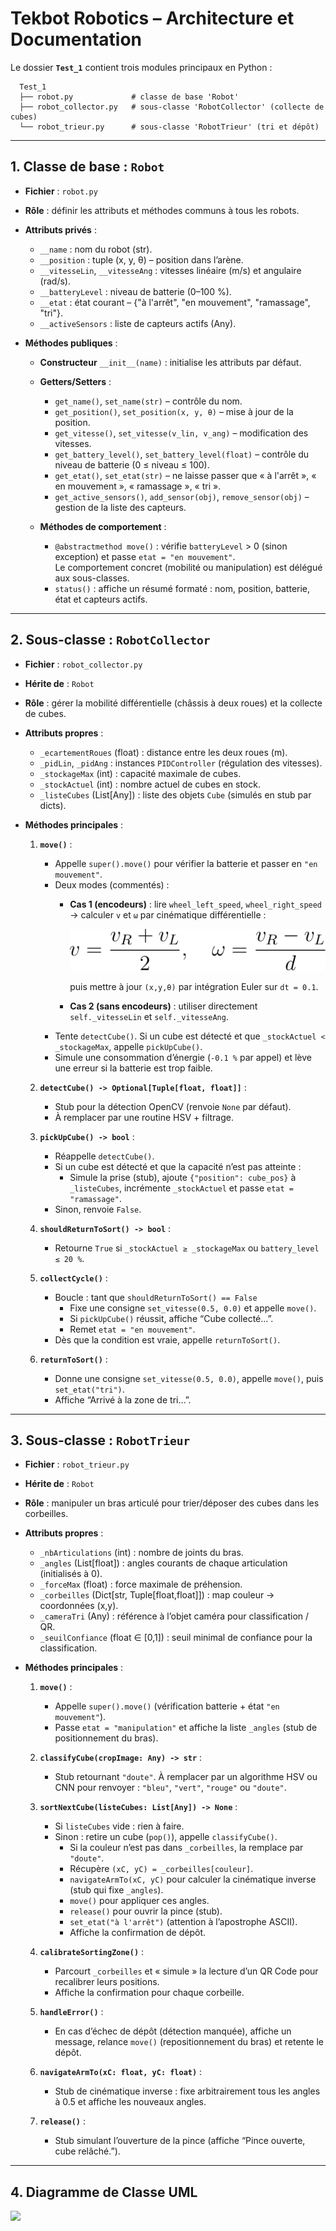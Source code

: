 # Tekbot Robotics – Architecture et Documentation

Le dossier **`Test_1`** contient trois modules principaux en Python :

      Test_1
      ├── robot.py             # classe de base 'Robot'
      ├── robot_collector.py   # sous-classe 'RobotCollector' (collecte de cubes)
      └── robot_trieur.py      # sous-classe 'RobotTrieur' (tri et dépôt)

---

## 1. Classe de base : `Robot`

- **Fichier** : `robot.py`  
- **Rôle** : définir les attributs et méthodes communs à tous les robots.  
- **Attributs privés** :
  - `__name` : nom du robot (str).  
  - `__position` : tuple (x, y, θ) – position dans l’arène.  
  - `__vitesseLin`, `__vitesseAng` : vitesses linéaire (m/s) et angulaire (rad/s).  
  - `__batteryLevel` : niveau de batterie (0–100 %).  
  - `__etat` : état courant – {"à l'arrêt", "en mouvement", "ramassage", "tri"}.  
  - `__activeSensors` : liste de capteurs actifs (Any).

- **Méthodes publiques** :
  - **Constructeur** `__init__(name)` : initialise les attributs par défaut.  
  - **Getters/Setters** :
    - `get_name()`, `set_name(str)` – contrôle du nom.  
    - `get_position()`, `set_position(x, y, θ)` – mise à jour de la position.  
    - `get_vitesse()`, `set_vitesse(v_lin, v_ang)` – modification des vitesses.  
    - `get_battery_level()`, `set_battery_level(float)` – contrôle du niveau de batterie (0 ≤ niveau ≤ 100).  
    - `get_etat()`, `set_etat(str)` – ne laisse passer que « à l'arrêt », « en mouvement », « ramassage », « tri ».  
    - `get_active_sensors()`, `add_sensor(obj)`, `remove_sensor(obj)` – gestion de la liste des capteurs.

  - **Méthodes de comportement** :
    - `@abstractmethod move()` : vérifie `batteryLevel` > 0 (sinon exception) et passe `etat = "en mouvement"`.  
      Le comportement concret (mobilité ou manipulation) est délégué aux sous-classes.
    - `status()` : affiche un résumé formaté : nom, position, batterie, état et capteurs actifs.

---

## 2. Sous-classe : `RobotCollector`

- **Fichier** : `robot_collector.py`  
- **Hérite de** : `Robot`  
- **Rôle** : gérer la mobilité différentielle (châssis à deux roues) et la collecte de cubes.

- **Attributs propres** :
  - `_ecartementRoues` (float) : distance entre les deux roues (m).  
  - `_pidLin`, `_pidAng` : instances `PIDController` (régulation des vitesses).  
  - `_stockageMax` (int) : capacité maximale de cubes.  
  - `_stockActuel` (int) : nombre actuel de cubes en stock.  
  - `_listeCubes` (List[Any]) : liste des objets `Cube` (simulés en stub par dicts).

- **Méthodes principales** :
  1. **`move()`** :
     - Appelle `super().move()` pour vérifier la batterie et passer en `"en mouvement"`.  
     - Deux modes (commentés) :
       - **Cas 1 (encodeurs)** : lire `wheel_left_speed`, `wheel_right_speed` → calculer `v` et `ω` par cinématique différentielle :
         
         ![Formule](https://github.com/Eudoo/TekBot_Robotics/blob/main/images/code1.svg)

         puis mettre à jour `(x,y,θ)` par intégration Euler sur `dt = 0.1`.  
       - **Cas 2 (sans encodeurs)** : utiliser directement `self._vitesseLin` et `self._vitesseAng`.
     - Tente `detectCube()`. Si un cube est détecté et que `_stockActuel < _stockageMax`, appelle `pickUpCube()`.
     - Simule une consommation d’énergie (`-0.1 %` par appel) et lève une erreur si la batterie est trop faible.

  2. **`detectCube() -> Optional[Tuple[float, float]]`** : 
     - Stub pour la détection OpenCV (renvoie `None` par défaut).  
     - À remplacer par une routine HSV + filtrage.

  3. **`pickUpCube() -> bool`** :
     - Réappelle `detectCube()`.  
     - Si un cube est détecté et que la capacité n’est pas atteinte :
       - Simule la prise (stub), ajoute `{"position": cube_pos}` à `_listeCubes`, incrémente `_stockActuel` et passe `etat = "ramassage"`.  
     - Sinon, renvoie `False`.

  4. **`shouldReturnToSort() -> bool`** :
     - Retourne `True` si `_stockActuel ≥ _stockageMax` ou `battery_level ≤ 20 %`.

  5. **`collectCycle()`** :
     - Boucle : tant que `shouldReturnToSort() == False`
       - Fixe une consigne `set_vitesse(0.5, 0.0)` et appelle `move()`.  
       - Si `pickUpCube()` réussit, affiche “Cube collecté…”.  
       - Remet `etat = "en mouvement"`.  
     - Dès que la condition est vraie, appelle `returnToSort()`.

  6. **`returnToSort()`** :
     - Donne une consigne `set_vitesse(0.5, 0.0)`, appelle `move()`, puis `set_etat("tri")`.  
     - Affiche “Arrivé à la zone de tri…”.

---

## 3. Sous-classe : `RobotTrieur`

- **Fichier** : `robot_trieur.py`  
- **Hérite de** : `Robot`  
- **Rôle** : manipuler un bras articulé pour trier/déposer des cubes dans les corbeilles.

- **Attributs propres** :
  - `_nbArticulations` (int) : nombre de joints du bras.  
  - `_angles` (List[float]) : angles courants de chaque articulation (initialisés à 0).  
  - `_forceMax` (float) : force maximale de préhension.  
  - `_corbeilles` (Dict[str, Tuple[float,float]]) : map couleur → coordonnées (x,y).  
  - `_cameraTri` (Any) : référence à l’objet caméra pour classification / QR.  
  - `_seuilConfiance` (float ∈ [0,1]) : seuil minimal de confiance pour la classification.

- **Méthodes principales** :
  1. **`move()`** :
     - Appelle `super().move()` (vérification batterie + état `"en mouvement"`).  
     - Passe `etat = "manipulation"` et affiche la liste `_angles` (stub de positionnement du bras).

  2. **`classifyCube(cropImage: Any) -> str`** :
     - Stub retournant `"doute"`. À remplacer par un algorithme HSV ou CNN pour renvoyer : `"bleu"`, `"vert"`, `"rouge"` ou `"doute"`.

  3. **`sortNextCube(listeCubes: List[Any]) -> None`** :
     - Si `listeCubes` vide : rien à faire.  
     - Sinon : retire un cube (`pop()`), appelle `classifyCube()`.  
       - Si la couleur n’est pas dans `_corbeilles`, la remplace par `"doute"`.  
       - Récupère `(xC, yC) = _corbeilles[couleur]`.  
       - `navigateArmTo(xC, yC)` pour calculer la cinématique inverse (stub qui fixe `_angles`).  
       - `move()` pour appliquer ces angles.  
       - `release()` pour ouvrir la pince (stub).  
       - `set_etat("à l'arrêt")` (attention à l’apostrophe ASCII).  
       - Affiche la confirmation de dépôt.

  4. **`calibrateSortingZone()`** :
     - Parcourt `_corbeilles` et « simule » la lecture d’un QR Code pour recalibrer leurs positions.  
     - Affiche la confirmation pour chaque corbeille.

  5. **`handleError()`** :
     - En cas d’échec de dépôt (détection manquée), affiche un message, relance `move()` (repositionnement du bras) et retente le dépôt.

  6. **`navigateArmTo(xC: float, yC: float)`** :
     - Stub de cinématique inverse : fixe arbitrairement tous les angles à 0.5 et affiche les nouveaux angles.

  7. **`release()`** :
     - Stub simulant l’ouverture de la pince (affiche “Pince ouverte, cube relâché.”).

---

## 4. Diagramme de Classe UML 

[![](https://mermaid.ink/img/pako:eNqNVk1v2zgQ_SsC9-JilcJ2vLEjBAUMp4cC2e4izV4aFwIljR2iFCmQVNZuNv99h5Qt64Ny4oslzZvhzOO8IV9IKjMgEUk51fqW0a2i-VoE-HNfgnuZSBO8VJ_s7yKIY0FziAJtVPtzITUzTIooeCgLDo8bLqkJg-bfj7bHMzOgNdwx9HF2r3kptl5zQo0Btb-DZ-BeABhqPHnS1LBn-AZCS6WjgDNtHpdi38jt96ruUV3oh6ZtC8ZRMPoQdKJXtiMPzv4eKiq3Q7UDXj34ofqY2_KdU4eBCmY5GEq0IiLWFRMOdSSjCdXHek90IPKrFNBF1ZXvomOt-_rJPGEuh7ehAEcOeo0RBr1mGIrRJkZghbR8w8WRVHeLD0Wz7MDTqPqLAmTJh1SQy5rUt8AWOjoagpsbmuD6uC2fPrVSxMxKPWoHeF2LnlBXknNIjVRNxf4WxJBSZSAHYe5lCbrXKggpWObY_vvL7UoKo2wk1UU48ocR2sj0J93CnxT3nwnTNy5TU1qxdo227WBVJja3u0E91uWdOjEM_LWFQTeZnoRPjrGynn4NaR8yO9NPNvRx7TinOxe2VW8DYyVYHuTrwTha4tTy4iBealo91DRkYJAty6oz_1VYaVL-6BkurYAFS3_-U9R-iZS8xciTLHl2D6ZU4kF-k8p4YWm1Wat9yv3pqW6E8739oBiU3cYWyVIZlpac2tp0v7Go2PK6qbqDFO0bqdKqRfqSSKVKgHHnf8tS8-j67Tx71g17U1FM16m-rQEoGUfxbBgVKXi6rVFps8d9ZYbB-_NDNfhW7p9qSUybCw31ZcXqqSX7J5Q-oQT869uGIe24HamF49XjCbJ5Q4gnily09-5itUzDOadFwezwOx9hMA3XErFRzKXhOV8bCHwcPC_c4LBbickd9nKYpi7QvZ8hbHCQOBWyzd6NhFTJ4kuOw61OsnOzwPPOfIVdNXi8g927BuUsUdSAHQdI9Xe0e5N5oiLj8FkpPAZ8dkGf2RbjLFX-IEe71ekmsjpTuwIOVMPQHKquwTf_XVx0TiK_uVLwWpCQbBXLSGRUCSHBLc6pfSVuiq0JXolyWJMIHzPY0JKbNVmLV3QrqPguZX70xGNn-0SiDeUa38oiwwIPt_UaAiIDtZKlMCSaXs5cDBK9kB2JFtOPi_n8cvHH7Gq6GF9PpiHZ49fJx9lkPLuez2eX8-nVbPIakl9uUTQsrsaL8dX1bD4Zj68Xr_8DhW-_Bg?type=png)](https://mermaid.live/edit#pako:eNqNVk1v2zgQ_SsC9-JilcJ2vLEjBAUMp4cC2e4izV4aFwIljR2iFCmQVNZuNv99h5Qt64Ny4oslzZvhzOO8IV9IKjMgEUk51fqW0a2i-VoE-HNfgnuZSBO8VJ_s7yKIY0FziAJtVPtzITUzTIooeCgLDo8bLqkJg-bfj7bHMzOgNdwx9HF2r3kptl5zQo0Btb-DZ-BeABhqPHnS1LBn-AZCS6WjgDNtHpdi38jt96ruUV3oh6ZtC8ZRMPoQdKJXtiMPzv4eKiq3Q7UDXj34ofqY2_KdU4eBCmY5GEq0IiLWFRMOdSSjCdXHek90IPKrFNBF1ZXvomOt-_rJPGEuh7ehAEcOeo0RBr1mGIrRJkZghbR8w8WRVHeLD0Wz7MDTqPqLAmTJh1SQy5rUt8AWOjoagpsbmuD6uC2fPrVSxMxKPWoHeF2LnlBXknNIjVRNxf4WxJBSZSAHYe5lCbrXKggpWObY_vvL7UoKo2wk1UU48ocR2sj0J93CnxT3nwnTNy5TU1qxdo227WBVJja3u0E91uWdOjEM_LWFQTeZnoRPjrGynn4NaR8yO9NPNvRx7TinOxe2VW8DYyVYHuTrwTha4tTy4iBealo91DRkYJAty6oz_1VYaVL-6BkurYAFS3_-U9R-iZS8xciTLHl2D6ZU4kF-k8p4YWm1Wat9yv3pqW6E8739oBiU3cYWyVIZlpac2tp0v7Go2PK6qbqDFO0bqdKqRfqSSKVKgHHnf8tS8-j67Tx71g17U1FM16m-rQEoGUfxbBgVKXi6rVFps8d9ZYbB-_NDNfhW7p9qSUybCw31ZcXqqSX7J5Q-oQT869uGIe24HamF49XjCbJ5Q4gnily09-5itUzDOadFwezwOx9hMA3XErFRzKXhOV8bCHwcPC_c4LBbickd9nKYpi7QvZ8hbHCQOBWyzd6NhFTJ4kuOw61OsnOzwPPOfIVdNXi8g927BuUsUdSAHQdI9Xe0e5N5oiLj8FkpPAZ8dkGf2RbjLFX-IEe71ekmsjpTuwIOVMPQHKquwTf_XVx0TiK_uVLwWpCQbBXLSGRUCSHBLc6pfSVuiq0JXolyWJMIHzPY0JKbNVmLV3QrqPguZX70xGNn-0SiDeUa38oiwwIPt_UaAiIDtZKlMCSaXs5cDBK9kB2JFtOPi_n8cvHH7Gq6GF9PpiHZ49fJx9lkPLuez2eX8-nVbPIakl9uUTQsrsaL8dX1bD4Zj68Xr_8DhW-_Bg)
